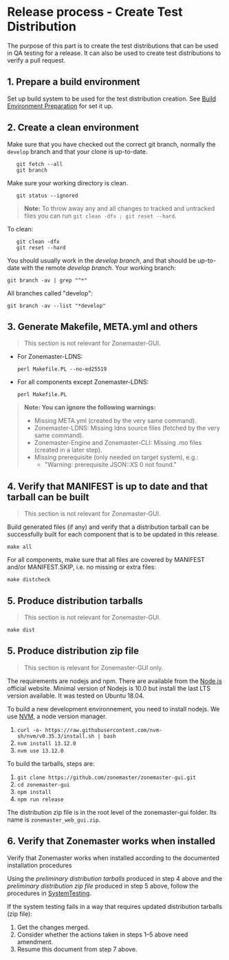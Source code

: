 Release process - Create Test Distribution
==========================================

The purpose of this part is to create the test distributions that can be
used in QA testing for a release. It can also be used to create test
distributions to verify a pull request.


## 1. Prepare a build environment
Set up build system to be used for the test distribution creation. See
[Build Environment Preparation] for set it up.


## 2. Create a clean environment

Make sure that you have checked out the correct git branch, normally
the `develop` branch and that your clone is up-to-date.

       git fetch --all
       git branch

Make sure your working directory is clean.

       git status --ignored

> **Note:** To throw away any and all changes to tracked and untracked files you
> can run `git clean -dfx ; git reset --hard`.

To clean:

       git clean -dfx
       git reset --hard

You should usually work in the *develop branch*, and that should be up-to-date
with the remote *develop branch*. Your working branch:

    git branch -av | grep "^*"

All branches called "develop":

    git branch -av --list "*develop"


## 3. Generate Makefile, META.yml and others

> This section is not relevant for Zonemaster-GUI.

 * For Zonemaster-LDNS:

       perl Makefile.PL --no-ed25519

 * For all components except Zonemaster-LDNS:

       perl Makefile.PL

> **Note: You can ignore the following warnings:**
> * Missing META.yml (created by the very same command).
> * Zonemaster-LDNS: Missing ldns source files (fetched by the very same command).
> * Zonemaster-Engine and Zonemaster-CLI: Missing .mo files (created in a later step).
> * Missing prerequisite (only needed on target system), e.g.:
>   * "Warning: prerequisite JSON::XS 0 not found."

## 4. Verify that MANIFEST is up to date and that tarball can be built

> This section is not relevant for Zonemaster-GUI.

Build generated files (if any) and verify that a distribution tarball can be 
successfully built for each component that is to be updated in this release.

    make all

For all components, make sure that all files are covered by MANIFEST and/or 
MANIFEST.SKIP, i.e. no missing or extra files:

    make distcheck


## 5. Produce distribution tarballs

> This section is not relevant for Zonemaster-GUI.

    make dist



## 5. Produce distribution zip file

> This section is relevant for Zonemaster-GUI only.

The requirements are nodejs and npm. There are available from the [Node.js]
official website. Minimal version of Nodejs is 10.0 but install the last LTS
version available. It was tested on Ubuntu 18.04.

To build a new development environnement, you need to install nodejs.
We use [NVM], a node version manager.

1. `curl -o- https://raw.githubusercontent.com/nvm-sh/nvm/v0.35.3/install.sh | bash`
2. `nvm install 13.12.0`
3. `nvm use 13.12.0`

To build the tarballs, steps are: 

1. `git clone https://github.com/zonemaster/zonemaster-gui.git`
2. `cd zonemaster-gui`
3. `npm install` 
4. `npm run release`

The distribution zip file is in the root level of the zonemaster-gui folder. 
Its name is `zonemaster_web_gui.zip`.


## 6. Verify that Zonemaster works when installed

Verify that Zonemaster works when installed according to the documented
installation procedures

Using the *preliminary distribution tarballs* produced in step 4 above
and the *preliminary distribution zip file* produced in step 5 above,
follow the procedures in [SystemTesting].

If the system testing fails in a way that requires updated distribution
tarballs (zip file):
 1. Get the changes merged.
 2. Consider whether the actions taken in steps 1–5 above need amendment.
 3. Resume this document from step 7 above.


<!-- Zonemaster links point on purpose on the develop branch. -->
[Build Environment Preparation]:        https://github.com/zonemaster/zonemaster/blob/develop/docs/internal-documentation/distrib-testing/BuildEnvironmentPreparation.md
[NVM]:                                  https://github.com/nvm-sh/nvm
[Node.js]:                              https://nodejs.org/en/
[SystemTesting]:                        https://github.com/zonemaster/zonemaster/blob/develop/docs/internal-documentation/maintenance/SystemTesting.md

